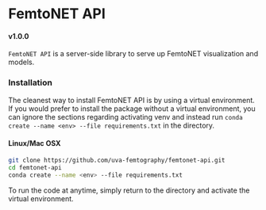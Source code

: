 # FemtoNET API
#### v1.0.0
`FemtoNET API` is a server-side library to serve up FemtoNET visualization and models.
### Installation
The cleanest way to install FemtoNET API is by using a virtual environment. If you would prefer to install the package without a virtual environment, you can ignore the sections regarding activating venv and instead run `conda create --name <env> --file requirements.txt` in the directory.


#### Linux/Mac OSX
```bash
git clone https://github.com/uva-femtography/femtonet-api.git
cd femtonet-api
conda create --name <env> --file requirements.txt
```
To run the code at anytime, simply return to the directory and activate the virtual environment.
